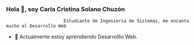 ###                                      Hola 👋, soy Carla Cristina Solano Chuzón

                          Estudiante de Ingeniería de Sistemas, me encanta mucho el Desarrollo Web

- 🌱 Actualmente estoy aprendiendo Desarrolllo Web.
